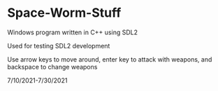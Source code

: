 # Space-Worm-Stuff

Windows program written in C++ using SDL2

Used for testing SDL2 development

Use arrow keys to move around, enter key to attack with weapons, and backspace to change weapons

7/10/2021-7/30/2021
